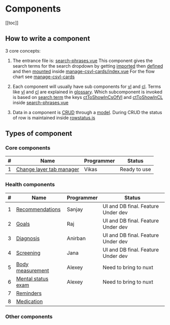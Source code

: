 # Components

[[toc]]

## How to write a component

3 core concepts:

1. The entrance file is: [search-phrases.vue](https://github.com/savantcare/emr/blob/master/ptclient/cts/spi/rem/search-phrases.vue)
   This component gives the search terms for the search dropdown by getting [imported](https://github.com/savantcare/emr/blob/85e1510dd834a7e812e2a2ec37eaf26d2c2aa91f/ptclient/cts/core/manage-csvl-cards/index.vue#L24) then [defined](https://github.com/savantcare/emr/blob/85e1510dd834a7e812e2a2ec37eaf26d2c2aa91f/ptclient/cts/core/manage-csvl-cards/index.vue#L31) and then [mounted](https://github.com/savantcare/emr/blob/85e1510dd834a7e812e2a2ec37eaf26d2c2aa91f/ptclient/cts/core/manage-csvl-cards/index.vue#L4) inside
   [manage-csvl-cards/index.vue](https://github.com/savantcare/emr/blob/master/ptclient/cts/core/manage-csvl-cards/index.vue) For the flow chart see [manage-csvl-cards](./core/manage-csvl-cards/README.md)

2. Each component will usually have sub components for [vl](https://github.com/savantcare/emr/tree/master/ptclient/cts/spi/rem/vl) and [cl](https://github.com/savantcare/emr/tree/master/ptclient/cts/spi/rem/cl). Terms like [vl](../../docs/GLOSSARY.html#others) and [cl](../../docs/GLOSSARY.html#others) are explained in [glossary](../../docs/GLOSSARY). Which subcomponent is invoked is based on [search term](https://github.com/savantcare/emr/blob/85e1510dd834a7e812e2a2ec37eaf26d2c2aa91f/ptclient/cts/spi/rem/search-phrases.vue#L15) the keys [ctToShowInCsOfVl](https://github.com/savantcare/emr/blob/85e1510dd834a7e812e2a2ec37eaf26d2c2aa91f/ptclient/cts/spi/rem/search-phrases.vue#L17) and [ctToShowInCL](https://github.com/savantcare/emr/blob/85e1510dd834a7e812e2a2ec37eaf26d2c2aa91f/ptclient/cts/spi/rem/search-phrases.vue#L26) inside [search-phrases.vue](https://github.com/savantcare/emr/blob/master/ptclient/cts/spi/rem/search-phrases.vue)

3. Data in a component is [CRUD](https://en.wikipedia.org/wiki/Create,_read,_update_and_delete) through a [model](https://github.com/savantcare/emr/blob/master/ptclient/cts/spi/rem/db/vuex-orm/rem.js). During CRUD the status of row is maintained inside [rowstatus.js](https://github.com/savantcare/emr/blob/master/ptclient/cts/core/crud/rowstatus.js)

## Types of component

### Core components

| #   | Name                                               | Programmer | Status       |
| --- | -------------------------------------------------- | ---------- | ------------ |
| 1   | [Change layer tab manager](./core/manage-cl-tabs/) | Vikas      | Ready to use |

### Health components

| #   | Name                             | Programmer | Status                             |
| --- | -------------------------------- | ---------- | ---------------------------------- |
| 1   | [Recommendations](./spi/rec/)    | Sanjay     | UI and DB final. Feature Under dev |
| 2   | [Goals](./spi/goal/)             | Raj        | UI and DB final. Feature Under dev |
| 3   | [Diagnosis](./spi/dx/)           | Anirban    | UI and DB final. Feature Under dev |
| 4   | [Screening](./spi/scr/)          | Jana       | UI and DB final. Feature Under dev |
| 5   | [Body measurement](./spi/bm/)    | Alexey     | Need to bring to nuxt              |
| 6   | [Mental status exam](./spi/mse/) | Alexey     | Need to bring to nuxt              |
| 7   | [Reminders](./spi/rem/)          |            |                                    |
| 8   | [Medication](./spi/medications/) |            |                                    |

### Other components
